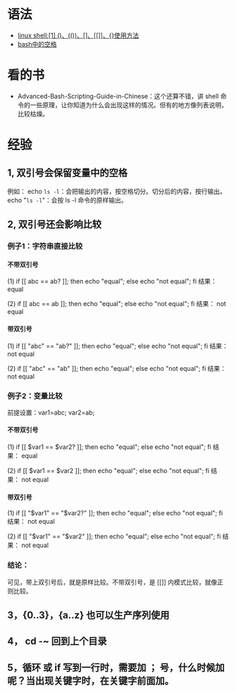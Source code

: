 # 语法
- [linux shell:[1] ()、(())、[]、[[]]、{}使用方法](https://www.jianshu.com/p/b2630cb10b4a)
- [bash中的空格](https://www.jianshu.com/p/1bb27cb7cae5)


# 看的书
- Advanced-Bash-Scripting-Guide-in-Chinese：这个还算不错，讲 shell 命令的一些原理，让你知道为什么会出现这样的情况。但有的地方像列表说明，比较枯燥。



# 经验
## 1, 双引号会保留变量中的空格
例如：
echo `ls -l`：会把输出的内容，按空格切分。切分后的内容，按行输出。
echo "`ls -l`"：会按 ls -l 命令的原样输出。

## 2, 双引号还会影响比较

### 例子1：字符串直接比较
#### 不带双引号
(1) if [[ abc == ab? ]]; then echo "equal"; else echo "not equal"; fi
结果： equal

(2) if [[ abc == ab ]]; then echo "equal"; else echo "not equal"; fi
结果： not equal

#### 带双引号
(1) if [[ "abc" == "ab?" ]]; then echo "equal"; else echo "not equal"; fi
结果： not equal

(2) if [[ "abc" == "ab" ]]; then echo "equal"; else echo "not equal"; fi
结果： not equal


### 例子2：变量比较

前提设置：var1=abc; var2=ab;

#### 不带双引号
(1) if [[ $var1 == $var2? ]]; then echo "equal"; else echo "not equal"; fi
结果： equal

(2) if [[ $var1 == $var2 ]]; then echo "equal"; else echo "not equal"; fi
结果： not equal

#### 带双引号
(1) if [[ "$var1" == "$var2?" ]]; then echo "equal"; else echo "not equal"; fi
结果： not equal

(2) if [[ "$var1" == "$var2" ]]; then echo "equal"; else echo "not equal"; fi
结果： not equal


### 结论：
可见，带上双引号后，就是原样比较。不带双引号，是 [[]] 内模式比较，就像正则比较。



## 3，{0..3}，{a..z} 也可以生产序列使用

## 4， cd -~ 回到上个目录

## 5，循环 或 if 写到一行时，需要加 ； 号，什么时候加呢？当出现关键字时，在关键字前面加。


